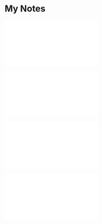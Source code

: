 # My Notes

![SOLID](solid/README.md)

![Android Basics](Android-Memo.md)

![Android To Do](Android-ToDo.md)

![Useful Tricks](Tricks.md)
